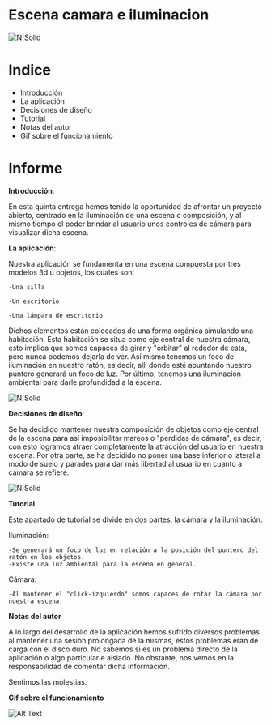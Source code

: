 # Escena camara e iluminacion

![N|Solid](https://i.gyazo.com/c224d3d8dabf6257b3f99b6dbc8c2cbb.png)

# Indice

  - Introducción
  - La aplicación
  - Decisiones de diseño
  - Tutorial
  - Notas del autor
  - Gif sobre el funcionamiento

# Informe

**Introducción**:

En esta quinta entrega hemos tenido la oportunidad de afrontar un proyecto abierto, centrado en la iluminación de una escena o composición, y al mismo tiempo el poder brindar al usuario unos controles de cámara para visualizar dicha escena.

**La aplicación**:

Nuestra aplicación se fundamenta en una escena compuesta por tres modelos 3d u objetos, los cuales son:

    -Una silla
  
    -Un escritorio
  
    -Una lámpara de escritorio
  
Dichos elementos están colocados de una forma orgánica simulando una habitación. Esta habitación se situa como eje central de nuestra cámara, esto implica que somos capaces de girar y "orbitar" al rededor de esta, pero nunca podemos dejarla de ver. Así mismo tenemos un foco de iluminación en nuestro ratón, es decir, allí donde esté apuntando nuestro puntero generará un foco de luz. Por último, tenemos una iluminación ambiental para darle profundidad a la escena.

![N|Solid](https://i.gyazo.com/7476228273e00ff13c9a1edb15267a58.png)

**Decisiones de diseño**:

Se ha decidido mantener nuestra composición de objetos como eje central de la escena para así imposibilitar mareos o "perdidas de cámara", es decir, con esto logramos atraer completamente la atracción del usuario en nuestra escena. Por otra parte, se ha decidido no poner una base inferior o lateral a modo de suelo y parades para dar más libertad al usuario en cuanto a cámara se refiere.

![N|Solid](https://i.gyazo.com/2a657512c409c0cf7870a8fe749f6930.png)

**Tutorial**

Este apartado de tutorial se divide en dos partes, la cámara y la iluminación.

Iluminación:

    -Se generará un foco de luz en relación a la posición del puntero del ratón en los objetos.
    -Existe una luz ambiental para la escena en general.
  
Cámara:

    -Al mantener el "click-izquierdo" somos capaces de rotar la cámara por nuestra escena.
  
**Notas del autor**

A lo largo del desarrollo de la aplicación hemos sufrido diversos problemas al mantener una sesión prolongada de la mismas, estos problemas eran de carga con el disco duro. No sabemos si es un problema directo de la aplicación o algo particular e aislado. No obstante, nos vemos en la responsabilidad de comentar dicha información.

Sentimos las molestias.

**Gif sobre el funcionamiento**


![Alt Text](https://i.gyazo.com/e1c85024c81267ead8bd09bb875640cd.gif)
